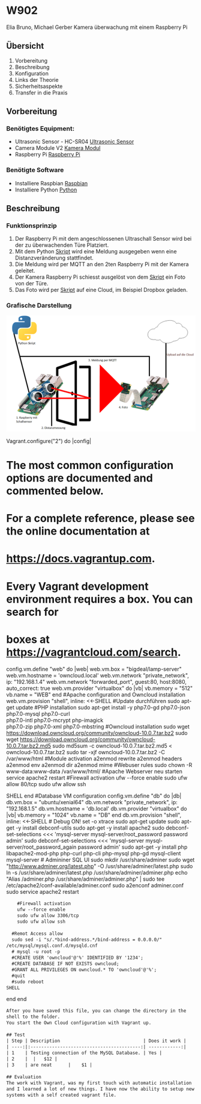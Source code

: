 # W902
Elia Bruno, Michael Gerber
Kamera überwachung mit einem Raspberry Pi 
## Übersicht
1. Vorbereitung
2. Beschreibung
3. Konfiguration
4. Links der Theorie
5. Sicherheitsaspekte
6. Transfer in die Praxis

## Vorbereitung
### Benötigtes Equipment:
* Ultrasonic Sensor - HC-SR04 [Ultrasonic Sensor](https://www.sparkfun.com/products/13959 "Ultrasonic Sensor Link")
* Camera Module V2 [Kamera Modul](https://www.raspberrypi.org/products/camera-module-v2/ "Kamera Modul Link")
* Raspberry Pi [Raspberry Pi](https://www.raspberrypi.org/products/ "Raspberry Pi Link")
### Benötigte Software
* Installiere Raspbian [Raspbian](https://www.raspberrypi.org/downloads/raspbian/ "Raspbian Download Link")
* Installiere Python [Python](https://www.python.org/downloads/ "Python Download Link")


## Beschreibung
### Funktionsprinzip
1. Der Raspberry Pi mit dem angeschlossenen Ultraschall Sensor wird bei der zu überwachenden Türe Platziert.
2. Mit dem Python [Skript](https://github.com/Uelimueli/W902) wird eine Meldung ausgegeben wenn eine Distanzveränderung stattfindet.
3. Die Meldung wird per MQTT an den 2ten Raspberry Pi mit der Kamera geleitet.
4. Der Kamera Raspberry Pi schiesst ausgelöst von dem [Skript](https://github.com/Uelimueli/W902) ein Foto von der Türe.
5. Das Foto wird per [Skript](https://github.com/Uelimueli/W902) auf eine Cloud, im Beispiel Dropbox geladen.

### Grafische Darstellung

![Grafik](https://github.com/Uelimueli/W902/blob/master/Grafik.png "Darstellung Grafisch")

Vagrant.configure("2") do |config|
  # The most common configuration options are documented and commented below.
  # For a complete reference, please see the online documentation at
  # https://docs.vagrantup.com.

  # Every Vagrant development environment requires a box. You can search for
  # boxes at https://vagrantcloud.com/search.
  config.vm.define "web" do |web|
  web.vm.box = "bigdeal/lamp-server"
  web.vm.hostname = 'owncloud.local'
  web.vm.network "private_network", ip: "192.168.1.4"
  web.vm.network "forwarded_port", guest:80, host:8080, auto_correct: true
  web.vm.provider "virtualbox" do |vb|
  vb.memory = "512"
  vb.name = "WEB"
end
#Apache configuration and Owncloud installation
  web.vm.provision "shell", inline: <<-SHELL
  #Update durchführen
  sudo apt-get update
  #PHP installation
  sudo apt-get install -y php7.0-gd php7.0-json php7.0-mysql php7.0-curl \
  php7.0-intl php7.0-mcrypt php-imagick \
  php7.0-zip php7.0-xml php7.0-mbstring
  #Owncloud installation
  sudo wget https://download.owncloud.org/community/owncloud-10.0.7.tar.bz2
  sudo wget https://download.owncloud.org/community/owncloud-10.0.7.tar.bz2.md5
  sudo md5sum -c owncloud-10.0.7.tar.bz2.md5 < owncloud-10.0.7.tar.bz2
  sudo tar -xjf owncloud-10.0.7.tar.bz2  -C /var/www/html
  #Module activation
  a2enmod rewrite
  a2enmod headers
  a2enmod env
  a2enmod dir
  a2enmod mime
  #Webuser rules
  sudo chown -R www-data:www-data /var/www/html/
  #Apache Webserver neu starten
  service apache2 restart
  #Firewall activation
  ufw --force enable
  sudo ufw allow 80/tcp
  sudo ufw allow ssh

  SHELL
end
    #Database VM configuration
    config.vm.define "db" do |db|
    db.vm.box = "ubuntu/xenial64"
    db.vm.network "private_network", ip: "192.168.1.5"
    db.vm.hostname = 'db.local'
    db.vm.provider "virtualbox" do |vb|
    vb.memory = "1024"
    vb.name = "DB"
    end
    db.vm.provision "shell", inline: <<-SHELL 
      # Debug ON!
      set -o xtrace
      sudo apt-get update
      sudo apt-get -y install debconf-utils 
      sudo apt-get -y install apache2 
      sudo debconf-set-selections <<< 'mysql-server mysql-server/root_password password admin'
      sudo debconf-set-selections <<< 'mysql-server mysql-server/root_password_again password admin'
      sudo apt-get -y install php libapache2-mod-php php-curl php-cli php-mysql php-gd mysql-client mysql-server 
      # Admininer SQL UI 
      sudo mkdir /usr/share/adminer
      sudo wget "http://www.adminer.org/latest.php" -O /usr/share/adminer/latest.php
      sudo ln -s /usr/share/adminer/latest.php /usr/share/adminer/adminer.php
      echo "Alias /adminer.php /usr/share/adminer/adminer.php" | sudo tee /etc/apache2/conf-available/adminer.conf
      sudo a2enconf adminer.conf 
      sudo service apache2 restart

        #Firewall activation
        ufw --force enable
        sudo ufw allow 3306/tcp
        sudo ufw allow ssh
  
      #Remot Access allow
      sudo sed -i "s/.*bind-address.*/bind-address = 0.0.0.0/" /etc/mysql/mysql.conf.d/mysqld.cnf
      # mysql -u root -p
      #CREATE USER 'owncloud'@'%' IDENTIFIED BY '1234';
      #CREATE DATABASE IF NOT EXISTS owncloud;
      #GRANT ALL PRIVILEGES ON owncloud.* TO 'owncloud'@'%';
      #quit
      #sudo reboot
    SHELL
  end
end
```
After you have saved this file, you can change the directory in the shell to the folder. 
You start the Own Cloud configuration with Vagrant up.

## Test
| Step | Description                               | Does it work |
| ----:|:-----------------------------------------:| ------------:|
| 1    | Testing connection of the MySQL Database. | Yes |
| 2    |  |   $12 |
| 3    | are neat      |    $1 |

## Evaluation
The work with Vagrant, was my first touch with automatic installation and I learned a lot of new things. I have now the ability to setup new systems with a self created vagrant file.